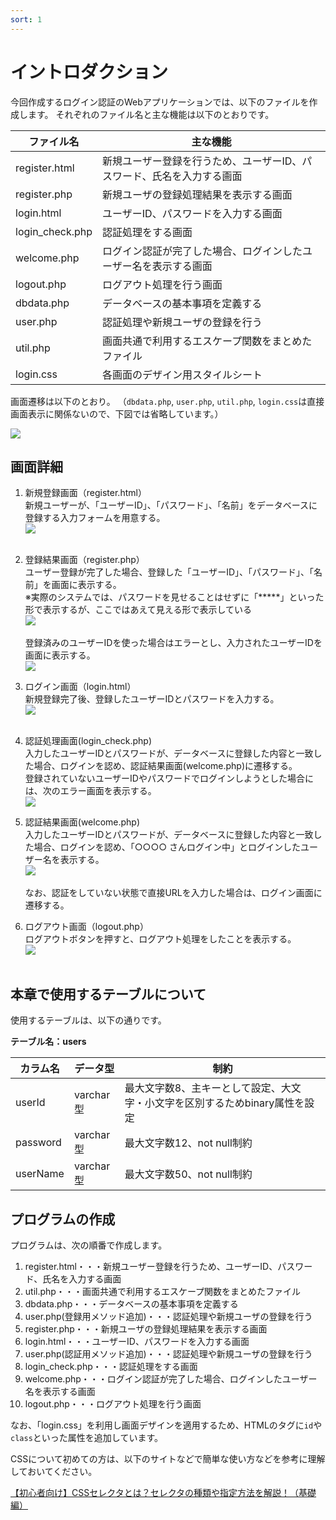 ```yaml
---
sort: 1
---
```


# イントロダクション

今回作成するログイン認証のWebアプリケーションでは、以下のファイルを作成します。
それぞれのファイル名と主な機能は以下のとおりです。

| ファイル名 | 主な機能 |
| - | - |
|register.html|新規ユーザー登録を行うため、ユーザーID、パスワード、氏名を入力する画面|
|register.php|新規ユーザの登録処理結果を表示する画面|
|login.html|ユーザーID、パスワードを入力する画面|
|login_check.php|認証処理をする画面|
|welcome.php|ログイン認証が完了した場合、ログインしたユーザー名を表示する画面|
|logout.php|ログアウト処理を行う画面|
|dbdata.php|データベースの基本事項を定義する|
|user.php|認証処理や新規ユーザの登録を行う|
|util.php|画面共通で利用するエスケープ関数をまとめたファイル|
|login.css|各画面のデザイン用スタイルシート|

画面遷移は以下のとおり。
（`dbdata.php`, `user.php`, `util.php`, `login.css`は直接画面表示に関係ないので、下図では省略しています。）

![](./images/page_transition.png)

## 画面詳細

1. 新規登録画面（register.html）<br>
新規ユーザーが、「ユーザーID」、「パスワード」、「名前」をデータベースに登録する入力フォームを用意する。<br>
![](./images/register_html_display.png)<br><br>

1. 登録結果画面（register.php）<br>
ユーザー登録が完了した場合、登録した「ユーザーID」、「パスワード」、「名前」を画面に表示する。<br>
※実際のシステムでは、パスワードを見せることはせずに「\*\*\*\*\*」といった形で表示するが、ここではあえて見える形で表示している<br>
![](./images/register_php_display.png)<br><br>
登録済みのユーザーIDを使った場合はエラーとし、入力されたユーザーIDを画面に表示する。<br>
![](./images/register_php_display_error.png)

1. ログイン画面（login.html）<br>
新規登録完了後、登録したユーザーIDとパスワードを入力する。<br>
![](./images/login_html_display.png)<br><br>

1. 認証処理画面(login_check.php)<br>
入力したユーザーIDとパスワードが、データベースに登録した内容と一致した場合、ログインを認め、認証結果画面(welcome.php)に遷移する。<br>
登録されていないユーザーIDやパスワードでログインしようとした場合には、次のエラー画面を表示する。<br>
![](./images/login_php_display_error.png)<br>

1. 認証結果画面(welcome.php)<br>
入力したユーザーIDとパスワードが、データベースに登録した内容と一致した場合、ログインを認め、「○○○○ さんログイン中」とログインしたユーザー名を表示する。<br>
![](./images/welcome_php_display.png)<br><br>
なお、認証をしていない状態で直接URLを入力した場合は、ログイン画面に遷移する。<br>

1. ログアウト画面（logout.php）<br>
ログアウトボタンを押すと、ログアウト処理をしたことを表示する。<br>
![](./images/logout_php_display.png)<br><br>

## 本章で使用するテーブルについて

使用するテーブルは、以下の通りです。

**テーブル名：users**

| カラム名 | データ型 | 制約 |
| - | - | - |
|userId|varchar型|最大文字数8、主キーとして設定、大文字・小文字を区別するためbinary属性を設定|
|password|varchar型|最大文字数12、not null制約|
|userName|varchar型|最大文字数50、not null制約|

## プログラムの作成

プログラムは、次の順番で作成します。

1. register.html・・・新規ユーザー登録を行うため、ユーザーID、パスワード、氏名を入力する画面
1. util.php・・・画面共通で利用するエスケープ関数をまとめたファイル
1. dbdata.php・・・データベースの基本事項を定義する
1. user.php(登録用メソッド追加)・・・認証処理や新規ユーザの登録を行う
1. register.php・・・新規ユーザの登録処理結果を表示する画面
1. login.html・・・ユーザーID、パスワードを入力する画面
1. user.php(認証用メソッド追加)・・・認証処理や新規ユーザの登録を行う
1. login_check.php・・・認証処理をする画面
1. welcome.php・・・ログイン認証が完了した場合、ログインしたユーザー名を表示する画面
1. logout.php・・・ログアウト処理を行う画面

なお、「login.css」を利用し画面デザインを適用するため、HTMLのタグに`id`や`class`といった属性を追加しています。

CSSについて初めての方は、以下のサイトなどで簡単な使い方などを参考に理解しておいてください。

[【初心者向け】CSSセレクタとは？セレクタの種類や指定方法を解説！（基礎編）](https://www.asobou.co.jp/blog/web/css-selectors)